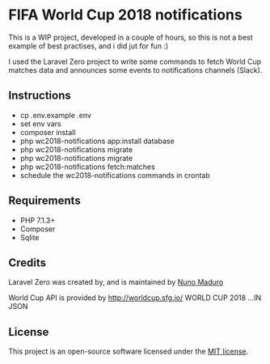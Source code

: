 # FIFA World Cup 2018 notifications
This is a WIP project, developed in a couple of hours, so this is not a best example of best practises, and i did jut for fun :)


I used the Laravel Zero project to write some commands to fetch World Cup matches data and announces some events to notifications channels (Slack).



## Instructions
- cp .env.example .env
- set env vars
- composer install
- php wc2018-notifications app:install database
- php wc2018-notifications migrate
- php wc2018-notifications migrate
- php wc2018-notifications fetch:matches
- schedule the wc2018-notifications commands in crontab

## Requirements

- PHP 7.1.3+
- Composer
- Sqlite

## Credits
Laravel Zero was created by, and is maintained by [Nuno Maduro](https://github.com/nunomaduro)

World Cup API is provided by http://worldcup.sfg.io/ WORLD CUP 2018 ...IN JSON


## License

This project is an open-source software licensed under the [MIT license](https://github.com/laravel-zero/laravel-zero/blob/stable/LICENSE.md).
